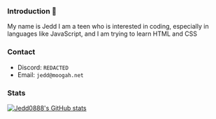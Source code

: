 ### Introduction 👋
My name is Jedd
I am a teen who is interested in coding, especially in languages like JavaScript, and I am trying to learn HTML and CSS

### Contact
* Discord: `REDACTED`
* Email: `jedd@moogah.net`

### Stats
[![Jedd0888's GitHub stats](https://github-readme-stats.vercel.app/api?username=jedddg&show_icons=true&theme=dark&count_private=true)](https://github.com/anuraghazra/github-readme-stats)


<!--
**xgoje/xgoje** is a ✨ _special_ ✨ repository because its `README.md` (this file) appears on your GitHub profile.

Here are some ideas to get you started:

- 🔭 I’m currently working on ...
- 🌱 I’m currently learning ...
- 👯 I’m looking to collaborate on ...
- 🤔 I’m looking for help with ...
- 💬 Ask me about ...
- 📫 How to reach me: ...
- 😄 Pronouns: ...
- ⚡ Fun fact: ...
-->
